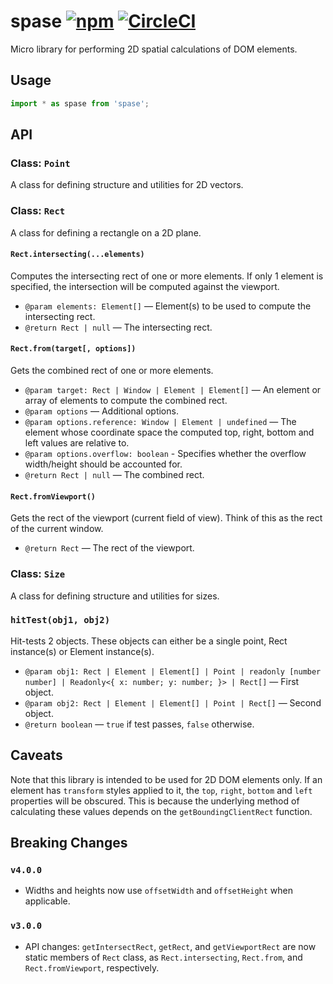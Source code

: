 # spase [![npm](https://img.shields.io/npm/v/spase.svg)](https://www.npmjs.com/package/spase) [![CircleCI](https://img.shields.io/circleci/build/github/andrewscwei/spase.svg)](https://circleci.com/gh/andrewscwei/spase)

Micro library for performing 2D spatial calculations of DOM elements.

## Usage

```js
import * as spase from 'spase';
```

## API

### Class: `Point`

A class for defining structure and utilities for 2D vectors.

### Class: `Rect`

A class for defining a rectangle on a 2D plane.

#### `Rect.intersecting(...elements)`

Computes the intersecting rect of one or more elements. If only 1 element is specified, the intersection will be computed against the viewport.

- `@param elements: Element[]` — Element(s) to be used to compute the intersecting rect.
- `@return Rect | null` — The intersecting rect.

#### `Rect.from(target[, options])`

Gets the combined rect of one or more elements.

- `@param target: Rect | Window | Element | Element[]` — An element or array of elements to compute the combined rect.
- `@param options` — Additional options.
- `@param options.reference: Window | Element | undefined` — The element whose coordinate space the computed top, right, bottom and left values are relative to.
- `@param options.overflow: boolean` - Specifies whether the overflow width/height should be accounted for.
- `@return Rect | null` — The combined rect.

#### `Rect.fromViewport()`

Gets the rect of the viewport (current field of view). Think of this as the rect of the current window.

- `@return Rect` — The rect of the viewport.

### Class: `Size`

A class for defining structure and utilities for sizes.

### `hitTest(obj1, obj2)`

Hit-tests 2 objects. These objects can either be a single point, Rect instance(s) or Element instance(s).

- `@param obj1: Rect | Element | Element[] | Point | readonly [number number] | Readonly<{ x: number; y: number; }> | Rect[]` — First object.
- `@param obj2: Rect | Element | Element[] | Point | Rect[]` — Second object.
- `@return boolean` — `true` if test passes, `false` otherwise.

## Caveats

Note that this library is intended to be used for 2D DOM elements only. If an element has `transform` styles applied to it, the `top`, `right`, `bottom` and `left` properties will be obscured. This is because the underlying method of calculating these values depends on the `getBoundingClientRect` function.

## Breaking Changes

### `v4.0.0`

- Widths and heights now use `offsetWidth` and `offsetHeight` when applicable.

### `v3.0.0`

- API changes: `getIntersectRect`, `getRect`, and `getViewportRect` are now static members of `Rect` class, as `Rect.intersecting`, `Rect.from`, and `Rect.fromViewport`, respectively.
